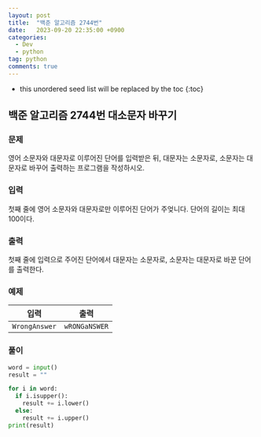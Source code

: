 ```yaml
---
layout: post
title:  "백준 알고리즘 2744번"
date:   2023-09-20 22:35:00 +0900
categories: 
  - Dev
  - python
tag: python
comments: true
---
```


* this unordered seed list will be replaced by the toc
{:toc}

## 백준 알고리즘 2744번 대소문자 바꾸기

### 문제

영어 소문자와 대문자로 이루어진 단어를 입력받은 뒤, 대문자는 소문자로, 소문자는 대문자로 바꾸어 출력하는 프로그램을 작성하시오.

### 입력

첫째 줄에 영어 소문자와 대문자로만 이루어진 단어가 주엊니다. 단어의 길이는 최대 100이다.

### 출력

첫째 줄에 입력으로 주어진 단어에서 대문자는 소문자로, 소문자는 대문자로 바꾼 단어를 출력한다.

### 예제

| 입력 | 출력 |
| --- | --- |
| `WrongAnswer` | `wRONGaNSWER` |

### 풀이

```py
word = input()
result = ""

for i in word:
  if i.isupper():
    result += i.lower()
  else:
    result += i.upper()
print(result)
```